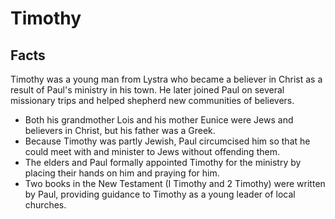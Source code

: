 # Timothy

## Facts

Timothy was a young man from Lystra who became a believer in Christ as a result of Paul's ministry in his town. He later joined Paul on several missionary trips and helped shepherd new communities of believers.

* Both his grandmother Lois and his mother Eunice were Jews and believers in Christ, but his father was a Greek.
* Because Timothy was partly Jewish, Paul circumcised him so that he could meet with and minister to Jews without offending them.
* The elders and Paul formally appointed Timothy for the ministry by placing their hands on him and praying for him.
* Two books in the New Testament (I Timothy and 2 Timothy) were written by Paul, providing guidance to Timothy as a young leader of local churches.